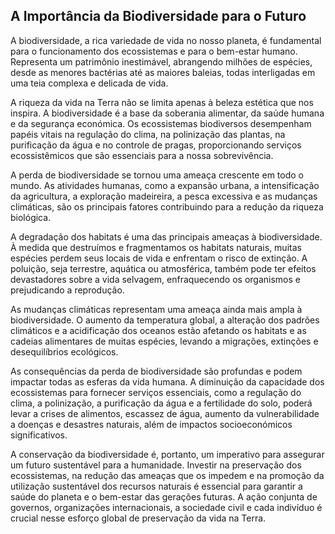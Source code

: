 ## A Importância da Biodiversidade para o Futuro

A biodiversidade, a rica variedade de vida no nosso planeta, é fundamental para o funcionamento dos ecossistemas e para o bem-estar humano.  Representa um patrimônio inestimável, abrangendo milhões de espécies, desde as menores bactérias até as maiores baleias, todas interligadas em uma teia complexa e delicada de vida. 

A riqueza da vida na Terra não se limita apenas à beleza estética que nos inspira.  A biodiversidade é a base da soberania alimentar, da saúde humana e da segurança económica. Os ecossistemas biodiversos desempenham papéis vitais na regulação do clima, na polinização das plantas, na purificação da água e no controle de pragas, proporcionando serviços ecossistêmicos que são essenciais para a nossa sobrevivência.

A perda de biodiversidade se tornou uma ameaça crescente em todo o mundo.  As atividades humanas, como a expansão urbana, a intensificação da agricultura, a exploração madeireira, a pesca excessiva e as mudanças climáticas, são os principais fatores contribuindo para a redução da riqueza biológica. 

A degradação dos habitats é uma das principais ameaças à biodiversidade.  À medida que destruímos e fragmentamos os habitats naturais, muitas espécies perdem seus locais de vida e enfrentam o risco de extinção.  A poluição, seja terrestre, aquática ou atmosférica, também pode ter efeitos devastadores sobre a vida selvagem, enfraquecendo os organismos e prejudicando a reprodução. 

As mudanças climáticas representam uma ameaça ainda mais ampla à biodiversidade.   O aumento da temperatura global, a alteração dos padrões climáticos e a acidificação dos oceanos estão afetando os habitats e as cadeias alimentares de muitas espécies, levando a migrações, extinções e desequilíbrios ecológicos.

As consequências da perda de biodiversidade são profundas e podem impactar todas as esferas da vida humana. A diminuição da capacidade dos ecossistemas para fornecer serviços essenciais, como a  regulação do clima, a polinização, a purificação da água e a fertilidade do solo, poderá levar a crises de alimentos, escassez de água, aumento da vulnerabilidade a doenças e desastres naturais, além de impactos socioeconómicos significativos. 
 
A conservação da biodiversidade é, portanto, um imperativo para assegurar um futuro sustentável para a humanidade.  Investir na preservação dos ecossistemas, na redução das ameaças que os impedem e na promoção da utilização sustentável dos recursos naturais é essencial para garantir a saúde do planeta e o bem-estar das gerações futuras.  A ação conjunta de governos, organizações internacionais, a sociedade civil e cada indivíduo é crucial nesse esforço global de preservação da vida na Terra.